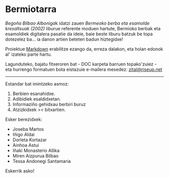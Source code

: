 # Bermiotarra #

*Begoña Bilbao Alboniga*k idatzi zauen *Bermeoko berba eta esamolde kresaltsuak (2002)* liburue referente moduen hartute, Bermioko berbak eta esamoldiek digitalera pasatie da ideie, baie beste liburu batzuk be topa dotezelez ba... ia danon artien beteten badun hiztegidxe!

Proiektue [Markdown](https://en.wikipedia.org/wiki/Markdown) erabilitze ezango da, erreza dalakon, eta holan edonok al' izateko parte hartu.

Lagunduteko, bajatu fitxeroren bat - DOC karpeta barruen topako'zuiez - eta hurrengo formatuen bota eistazuie e-mailera mesedez: zital@riseup.net

---

Estandar bat imintzeko asmoz:

1. Berbien esanahidxe.
2. Adibidiek esaldidxetan.
3. Informaziño gehidxau berbiri buruz
4. Atzizkidxek >< bitxartien.

Esker berezidxek:

- Joseba Martos
- Iñigo Aldai
- Dorleta Kortazar
- Ainhoa Astui
- Iñaki Monasterio Allika
- Miren Aizpurua Bilbao
- Tessa Andonegi Santamaria

Eskerrik asko!
